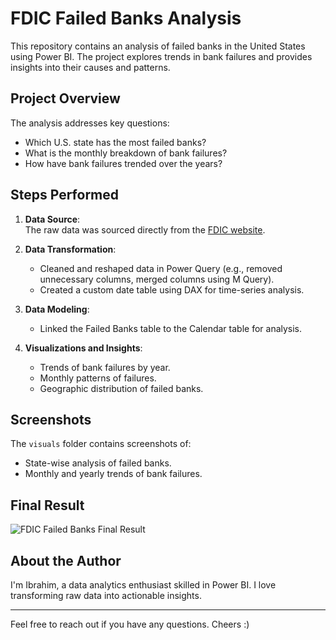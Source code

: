 # FDIC Failed Banks Analysis
This repository contains an analysis of failed banks in the United States using Power BI. The project explores trends in bank failures and provides insights into their causes and patterns.

## **Project Overview**
The analysis addresses key questions:
- Which U.S. state has the most failed banks?
- What is the monthly breakdown of bank failures?
- How have bank failures trended over the years?

## **Steps Performed**
1. **Data Source**:  
   The raw data was sourced directly from the [FDIC website](https://www.fdic.gov).

2. **Data Transformation**:  
   - Cleaned and reshaped data in Power Query (e.g., removed unnecessary columns, merged columns using M Query).  
   - Created a custom date table using DAX for time-series analysis.  

3. **Data Modeling**:  
   - Linked the Failed Banks table to the Calendar table for analysis.

4. **Visualizations and Insights**:  
   - Trends of bank failures by year.
   - Monthly patterns of failures.
   - Geographic distribution of failed banks.
  
## Screenshots
The `visuals` folder contains screenshots of:
- State-wise analysis of failed banks.
- Monthly and yearly trends of bank failures.

## Final Result
![FDIC Failed Banks Final Result](https://github.com/user-attachments/assets/e9b69bbb-09e1-4552-abb0-f199af696f61)


## About the Author
I'm Ibrahim, a data analytics enthusiast skilled in Power BI. I love transforming raw data into actionable insights.

---
Feel free to reach out if you have any questions. Cheers :)
